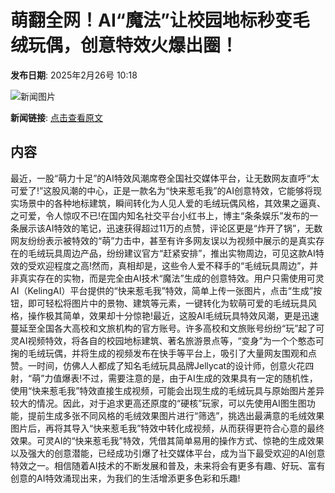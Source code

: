 # 萌翻全网！AI“魔法”让校园地标秒变毛绒玩偶，创意特效火爆出圈！

**发布日期**: 2025年2月26号 10:18

![新闻图片](https://upload.chinaz.com/2025/0226/6387616189191787593642406.png)

**新闻链接**: [点击查看原文](https://www.aibase.com/zh/news/15728)

## 内容

最近，一股“萌力十足”的AI特效风潮席卷全国社交媒体平台，让无数网友直呼“太可爱了!”这股风潮的中心，正是一款名为“快来惹毛我”的AI创意特效，它能够将现实场景中的各种地标建筑，瞬间转化为人见人爱的毛绒玩偶风格，其效果之逼真、之可爱，令人惊叹不已!在国内知名社交平台小红书上，博主“条条娱乐”发布的一条展示该AI特效的笔记，迅速获得超过11万的点赞，评论区更是“炸开了锅”，无数网友纷纷表示被特效的“萌”力击中，甚至有许多网友误以为视频中展示的是真实存在的毛绒玩具周边产品，纷纷建议官方“赶紧安排”，推出实物周边，可见这款AI特效的受欢迎程度之高!然而，真相却是，这些令人爱不释手的“毛绒玩具周边”，并非真实存在的实物，而是完全由AI技术“魔法”生成的创意特效。用户只需使用可灵AI（KelingAI）平台提供的“快来惹毛我”特效，简单上传一张图片，点击“生成”按钮，即可轻松将图片中的景物、建筑等元素，一键转化为软萌可爱的毛绒玩具风格，操作极其简单，效果却十分惊艳!最近，这股AI毛绒玩具特效风潮，更是迅速蔓延至全国各大高校和文旅机构的官方账号。许多高校和文旅账号纷纷“玩”起了可灵AI视频特效，将各自的校园地标建筑、著名旅游景点等，“变身”为一个个憨态可掬的毛绒玩偶，并将生成的视频发布在快手等平台上，吸引了大量网友围观和点赞。一时间，仿佛人人都成了知名毛绒玩具品牌Jellycat的设计师，创意火花四射，“萌”力值爆表!不过，需要注意的是，由于AI生成的效果具有一定的随机性，使用“快来惹毛我”特效直接生成视频，可能会出现生成的毛绒玩具与原始图片差异较大的情况。因此，对于追求更高还原度的“硬核”玩家，可以先使用AI图生图功能，提前生成多张不同风格的毛绒效果图片进行“筛选”，挑选出最满意的毛绒效果图片后，再将其导入“快来惹毛我”特效中转化成视频，从而获得更符合心意的最终效果。可灵AI的“快来惹毛我”特效，凭借其简单易用的操作方式、惊艳的生成效果以及强大的创意潜能，已经成功引爆了社交媒体平台，成为当下最受欢迎的AI创意特效之一。相信随着AI技术的不断发展和普及，未来将会有更多有趣、好玩、富有创意的AI特效涌现出来，为我们的生活增添更多色彩和乐趣!
